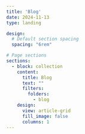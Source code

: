 ```yaml
---
title: 'Blog'
date: 2024-11-13
type: landing

design:
  # Default section spacing
  spacing: "6rem"

# Page sections
sections:
  - block: collection
    content:
      title: Blog
      text: ""
      filters:
        folders:
          - blog
    design:
      view: article-grid
      fill_image: false
      columns: 1
---
```

